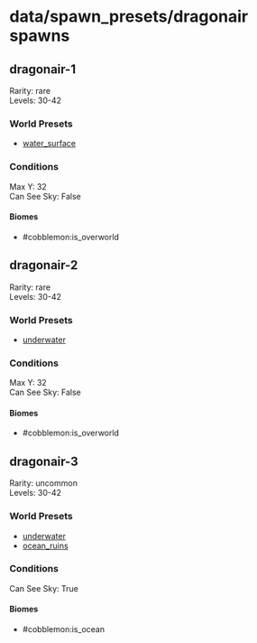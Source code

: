 # data/spawn_presets/dragonair spawns  
  
## dragonair-1  
Rarity: rare  
Levels: 30-42  
  
### World Presets  
* [water_surface](data/spawn_data/water_surface.md)  
  
### Conditions  
Max Y: 32  
Can See Sky: False  
  
#### Biomes  
  * #cobblemon:is_overworld
  
  
## dragonair-2  
Rarity: rare  
Levels: 30-42  
  
### World Presets  
* [underwater](data/spawn_data/underwater.md)  
  
### Conditions  
Max Y: 32  
Can See Sky: False  
  
#### Biomes  
  * #cobblemon:is_overworld
  
  
## dragonair-3  
Rarity: uncommon  
Levels: 30-42  
  
### World Presets  
* [underwater](data/spawn_data/underwater.md)  
* [ocean_ruins](data/spawn_data/ocean_ruins.md)  
  
### Conditions  
Can See Sky: True  
  
#### Biomes  
  * #cobblemon:is_ocean
  
